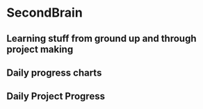 # SecondBrain
## Learning stuff from ground up and through project making
## Daily progress charts
## Daily Project Progress 